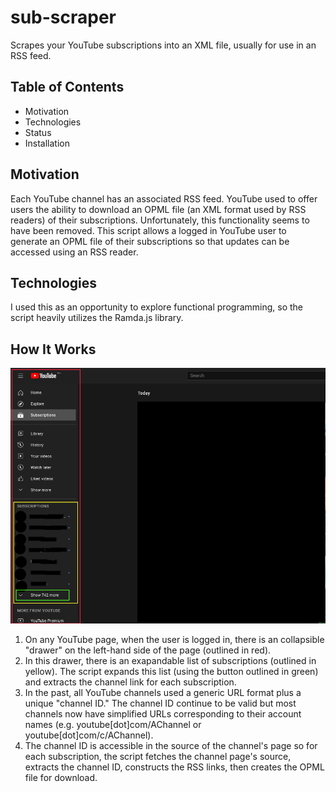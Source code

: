 # sub-scraper
Scrapes your YouTube subscriptions into an XML file, usually for use in an RSS feed. 

## Table of Contents
* Motivation
* Technologies
* Status
* Installation

## Motivation
Each YouTube channel has an associated RSS feed. YouTube used to offer users the ability to download an OPML file (an XML format used by RSS readers) of their subscriptions. Unfortunately, this functionality seems to have been removed. This script allows a logged in YouTube user to generate an OPML file of their subscriptions so that updates can be accessed using an RSS reader.

## Technologies
I used this as an opportunity to explore functional programming, so the script heavily utilizes the Ramda.js library.

## How It Works
![Youtube Screenshot](images/youtube_screenshot.png)
1. On any YouTube page, when the user is logged in, there is an collapsible "drawer" on the left-hand side of the page (outlined in red).
2. In this drawer, there is an exapandable list of subscriptions (outlined in yellow). The script expands this list (using the button outlined in green) and extracts the channel link for each subscription.
3. In the past, all YouTube channels used a generic URL format plus a unique "channel ID." The channel ID continue to be valid but most channels now have simplified URLs corresponding to their account names (e.g. youtube[dot]com/AChannel or youtube[dot]com/c/AChannel).
4. The channel ID is accessible in the source of the channel's page so for each subscription, the script fetches the channel page's source, extracts the channel ID, constructs the RSS links, then creates the OPML file for download.
